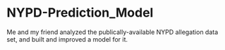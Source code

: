 # NYPD-Prediction_Model
Me and my friend analyzed the publically-available NYPD allegation data set, and built and improved a model for it. 
